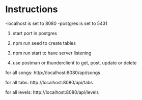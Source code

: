 # Instructions

-localhost is set to 8080
-postgres is set to 5431

1. start port in postgres

2. npm run seed to create tables

3. npm run start to have server listening

4. use postman or thunderclient to get, post, update or delete

for all songs:
http://localhost:8080/api/songs

for all tabs:
http://localhost:8080/api/tabs

for all levels:
http://localhost:8080/api/levels

